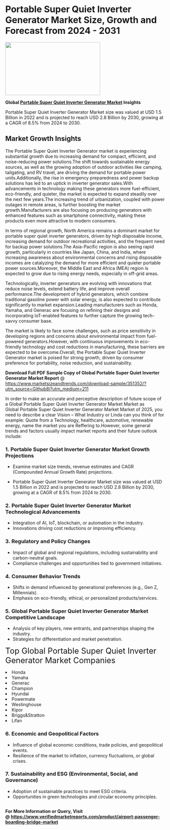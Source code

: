 <H1>Portable Super Quiet Inverter Generator Market Size, Growth and Forecast from 2024 - 2031</H1><img class="aligncenter size-medium wp-image-584254" src="https://thirdeyenews.in/wp-content/uploads/2024/09/Global-Market-Research-300x168.jpeg" alt="" width="300" height="168" /><p><strong>Global&nbsp;<a href="https://www.marketsizeandtrends.com/download-sample/351352/?utm_source=Github8j?utm_medium=211">Portable Super Quiet Inverter Generator Market</a> Insights</strong></p><p>Portable Super Quiet Inverter Generator Market size was valued at USD 1.5 Billion in 2022 and is projected to reach USD 2.8 Billion by 2030, growing at a CAGR of 8.5% from 2024 to 2030.</p><p><h2>Market Growth Insights</h2> <p>The Portable Super Quiet Inverter Generator market is experiencing substantial growth due to increasing demand for compact, efficient, and noise-reducing power solutions.The shift towards sustainable energy sources, as well as the growing adoption of outdoor activities like camping, tailgating, and RV travel, are driving the demand for portable power units.Additionally, the rise in emergency preparedness and power backup solutions has led to an uptick in inverter generator sales.With advancements in technology making these generators more fuel-efficient, eco-friendly, and quieter, the market is expected to expand steadily over the next few years.The increasing trend of urbanization, coupled with power outages in remote areas, is further boosting the market growth.Manufacturers are also focusing on producing generators with enhanced features such as smartphone connectivity, making these products even more attractive to modern consumers.</p> <p>In terms of regional growth, North America remains a dominant market for portable super quiet inverter generators, driven by high disposable income, increasing demand for outdoor recreational activities, and the frequent need for backup power solutions.The Asia-Pacific region is also seeing rapid growth, particularly in countries like Japan, China, and India, where increasing awareness about environmental concerns and rising disposable incomes are catalyzing the demand for more efficient and quieter portable power sources.Moreover, the Middle East and Africa (MEA) region is expected to grow due to rising energy needs, especially in off-grid areas.</p> <p>Technologically, inverter generators are evolving with innovations that reduce noise levels, extend battery life, and improve overall performance.The development of hybrid generators, which combine traditional gasoline power with solar energy, is also expected to contribute significantly to market expansion.Leading manufacturers such as Honda, Yamaha, and Generac are focusing on refining their designs and incorporating IoT-enabled features to further capture the growing tech-savvy consumer base.</p> <p>The market is likely to face some challenges, such as price sensitivity in developing regions and concerns about environmental impact from fuel-powered generators.However, with continuous improvements in eco-friendly technology and cost reductions in manufacturing, these barriers are expected to be overcome.Overall, the Portable Super Quiet Inverter Generator market is poised for strong growth, driven by consumer preference for portability, noise reduction, and sustainability.</p> <p><span class=""><strong>Download Full PDF Sample Copy of Global Portable Super Quiet Inverter Generator Market Report</strong> @ <a href="https://www.marketsizeandtrends.com/download-sample/351352/?utm_source=Github8j?utm_medium=211" target="_blank">https://www.marketsizeandtrends.com/download-sample/351352/?utm_source=Github8j?utm_medium=211</a></span></p><p>In order to make an accurate and perceptive description of future scope of a Global&nbsp;Portable Super Quiet Inverter Generator Market Market as Global&nbsp;Portable Super Quiet Inverter Generator Market Market of 2025, you need to describe a clear Vision &ndash; What Industry or Linda can you think of for example: Quote from a Technology, healthcare, automotive, renewable energy, name the market you are Reffering to.However, some general trends and factors usually impact market reports and their future outlook include:</p><h3>1.&nbsp;<strong>Portable Super Quiet Inverter Generator Market Growth Projections</strong></h3><ul><li>Examine market size trends, revenue estimates and CAGR (Compounded Annual Growth Rate) projections.</li><li><p>Portable Super Quiet Inverter Generator Market size was valued at USD 1.5 Billion in 2022 and is projected to reach USD 2.8 Billion by 2030, growing at a CAGR of 8.5% from 2024 to 2030.</p></li></ul><h3>2.&nbsp;<strong>Portable Super Quiet Inverter Generator Market Technological Advancements</strong></h3><ul><li>Integration of AI, IoT, blockchain, or automation in the industry.</li><li>Innovations driving cost reductions or improving efficiency.</li></ul><h3>3.&nbsp;<strong>Regulatory and Policy Changes</strong></h3><ul><li>Impact of global and regional regulations, including sustainability and carbon-neutral goals.</li><li>Compliance challenges and opportunities tied to government initiatives.</li></ul><h3>4.&nbsp;<strong>Consumer Behavior Trends</strong></h3><ul><li>Shifts in demand influenced by generational preferences (e.g., Gen Z, Millennials).</li><li>Emphasis on eco-friendly, ethical, or personalized products/services.</li></ul><h3>5.&nbsp;<strong>Global Portable Super Quiet Inverter Generator Market Competitive Landscape</strong></h3><ul><li>Analysis of key players, new entrants, and partnerships shaping the industry.</li><li>Strategies for differentiation and market penetration.</li></ul><p data-pm-slice="1 1 []"><span style="color: inherit; font-family: inherit; font-size: 25px;">Top Global Portable Super Quiet Inverter Generator Market Companies</span></p><div class="" data-test-id=""><p><li>Honda</li><li> Yamaha</li><li> Generac</li><li> Champion</li><li> Hyundai</li><li> Powermate</li><li> Westinghouse</li><li> Kipor</li><li> Briggs&Stratton</li><li> Lifan</li></p></div><h3>6.&nbsp;<strong>Economic and Geopolitical Factors</strong></h3><ul><li>Influence of global economic conditions, trade policies, and geopolitical events.</li><li>Resilience of the market to inflation, currency fluctuations, or global crises.</li></ul><h3>7.&nbsp;<strong>Sustainability and ESG (Environmental, Social, and Governance)</strong></h3><ul><li>Adoption of sustainable practices to meet ESG criteria.</li><li>Opportunities in green technologies and circular economy principles.</li></ul><h2><strong style="font-size: 14px;">For More Information or Query, Visit @&nbsp;</strong><a style="background-color: #ffffff; font-size: 14px;" href="https://www.marketsizeandtrends.com/report/portable-super-quiet-inverter-generator-market/" target="_blank">https://www.verifiedmarketreports.com/product/airport-passenger-boarding-bridge-market</a></h2>